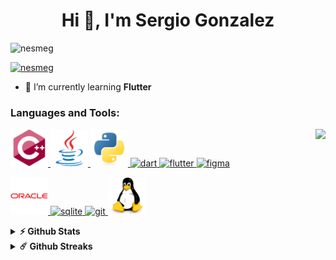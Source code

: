 <h1 align="center">Hi 👋, I'm Sergio Gonzalez</h1>

<p align="left"> <img src="https://komarev.com/ghpvc/?username=nesmeg&label=Profile%20views&color=0e75b6&style=flat" alt="nesmeg" /> </p>

<p align="left"> <a href="https://github.com/ryo-ma/github-profile-trophy"><img src="https://github-profile-trophy.vercel.app/?username=nesmeg&no-bg=true" alt="nesmeg" /></a> </p>

- 🌱 I’m currently learning **Flutter**


<h3 align="left">Languages and Tools:</h3>
<p align="left"> 
    <img align="right" height="140em" src="https://github-readme-stats.vercel.app/api/top-langs/?username=nesmeg&show_icons=true&hide_border=true&layout=compact&langs_count=8&theme=vue-dark&count_private=true"/>
<a href="https://www.w3schools.com/cpp/" target="_blank"> <img src="https://raw.githubusercontent.com/devicons/devicon/master/icons/cplusplus/cplusplus-original.svg" alt="cplusplus" width="60" height="60"/> </a>
<a href="https://www.java.com" target="_blank"> <img src="https://raw.githubusercontent.com/devicons/devicon/master/icons/java/java-original.svg" alt="java" width="60" height="60"/> </a>
<a href="https://www.python.org" target="_blank"> <img src="https://raw.githubusercontent.com/devicons/devicon/master/icons/python/python-original.svg" alt="python" width="60" height="60"/> </a>
<a href="https://dart.dev" target="_blank"> <img src="https://www.vectorlogo.zone/logos/dartlang/dartlang-icon.svg" alt="dart" width="60" height="60"/> </a>  
<a href="https://flutter.dev" target="_blank"> <img src="https://www.vectorlogo.zone/logos/flutterio/flutterio-icon.svg" alt="flutter" width="60" height="60"/> </a>
<a href="https://www.figma.com/" target="_blank"> <img src="https://www.vectorlogo.zone/logos/figma/figma-icon.svg" alt="figma" width="60" height="60"/> </a>
</p>
<p align="left"> 
<a href="https://www.oracle.com/" target="_blank"> <img src="https://raw.githubusercontent.com/devicons/devicon/master/icons/oracle/oracle-original.svg" alt="oracle" width="60" height="60"/> </a> 
<a href="https://www.sqlite.org/" target="_blank"> <img src="https://www.vectorlogo.zone/logos/sqlite/sqlite-icon.svg" alt="sqlite" width="60" height="60"/> </a> 
<a href="https://git-scm.com/" target="_blank"> <img src="https://www.vectorlogo.zone/logos/git-scm/git-scm-icon.svg" alt="git" width="60" height="60"/> </a>
<a href="https://www.linux.org/" target="_blank"> <img src="https://raw.githubusercontent.com/devicons/devicon/master/icons/linux/linux-original.svg" alt="linux" width="60" height="60"/> </a>
</p>

<details>	
  <summary><b>⚡ Github Stats</b></summary>

  <br />
  <img height="140em" src="https://github-readme-stats.vercel.app/api?username=nesmeg&show_icons=true&hide_border=true&&count_private=true&include_all_commits=true&theme=vue-dark&hide=prs,contribs" />
</details>

<details>	
  <summary><b>☄️ Github Streaks</b></summary>

  <br />
  <img height="160em" src="https://github-readme-streak-stats.herokuapp.com/?user=mario-sanz&hide_border=true&theme=vue-dark" />
</details>
